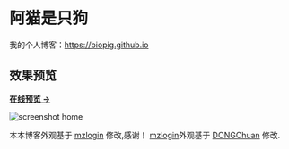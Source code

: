 # 阿猫是只狗

我的个人博客：<https://biopig.github.io>


## 效果预览

**[在线预览 &rarr;](https://biopig.github.io)**

![screenshot home](https://biopig.github.io/assets/images/screenshots/home1.png)


本本博客外观基于 [mzlogin](https://mazhuang.org) 修改,感谢！
[mzlogin](https://mazhuang.org)外观基于 [DONGChuan](https://dongchuan.github.io) 修改.

[1]: https://github.com/mzlogin/chinese-copywriting-guidelines
[2]: https://help.github.com/articles/setting-up-your-pages-site-locally-with-jekyll/
[3]: https://github.com/mzlogin/mzlogin.github.io/issues/2

